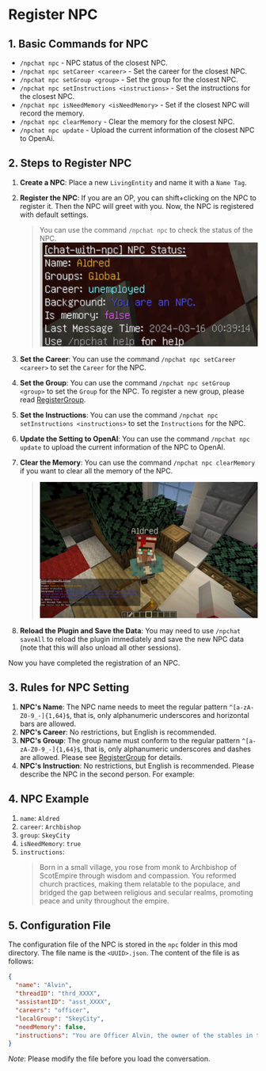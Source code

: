 # Register NPC

## 1. Basic Commands for NPC

- `/npchat npc` - NPC status of the closest NPC.
- `/npchat npc setCareer <career>` - Set the career for the closest NPC.
- `/npchat npc setGroup <group>` - Set the group for the closest NPC.
- `/npchat npc setInstructions <instructions>` - Set the instructions for the closest NPC.
- `/npchat npc isNeedMemory <isNeedMemory>` - Set if the closest NPC will record the memory.
- `/npchat npc clearMemory` - Clear the memory for the closest NPC.
- `/npchat npc update` - Upload the current information of the closest NPC to OpenAi.

## 2. Steps to Register NPC

1. **Create a NPC**: Place a new `LivingEntity` and name it with a `Name Tag`.
2. **Register the NPC**: If you are an OP, you can shift+clicking on the NPC to register it. Then the NPC will greet
   with you. Now, the NPC is registered with default settings.

   > You can use the command `/npchat npc` to check the status of the NPC.
   ![new NPC](images/initnpc.png)

3. **Set the Career**: You can use the command `/npchat npc setCareer <career>` to set the `Career` for the NPC.
4. **Set the Group**: You can use the command `/npchat npc setGroup <group>` to set the `Group` for the NPC. To register
   a new group, please read [RegisterGroup](RegisterGroup.md).
5. **Set the Instructions**: You can use the command `/npchat npc setInstructions <instructions>` to set
   the `Instructions` for the NPC.
6. **Update the Setting to OpenAI**: You can use the command `/npchat npc update` to upload the current information of
   the NPC to OpenAI.
7. **Clear the Memory**: You can use the command `/npchat npc clearMemory` if you want to clear all the memory of the
   NPC.

   > ![set NPC](images/newnpc.png)

8. **Reload the Plugin and Save the Data**: You may need to use `/npchat saveAll` to reload the plugin immediately and
   save the new NPC data (note that this will also unload all other sessions).

Now you have completed the registration of an NPC.

## 3. Rules for NPC Setting

1. **NPC's Name**: The NPC name needs to meet the regular pattern `^[a-zA-Z0-9_-]{1,64}$`, that is, only alphanumeric
   underscores and horizontal bars are allowed.
2. **NPC's Career**: No restrictions, but English is recommended.
3. **NPC's Group**: The group name must conform to the regular pattern `^[a-zA-Z0-9_-]{1,64}$`, that is, only
   alphanumeric underscores and dashes are allowed. Please see [RegisterGroup](RegisterGroup.md) for details.
4. **NPC's Instruction**: No restrictions, but English is recommended. Please describe the NPC in the second person. For
   example:

## 4. NPC Example

1. `name`: `Aldred`
2. `career`: `Archbishop`
3. `group`: `SkeyCity`
4. `isNeedMemory`: `true`
5. `instructions`:
   > Born in a small village, you rose from monk to Archbishop of ScotEmpire through wisdom and compassion. You reformed
   church practices, making them relatable to the populace, and bridged the gap between religious and secular realms,
   promoting peace and unity throughout the empire.

## 5. Configuration File

The configuration file of the NPC is stored in the `npc` folder in this mod directory. The file name is
the `<UUID>.json`. The content of the file is as follows:

```json
{
  "name": "Alvin",
  "threadID": "thrd_XXXX",
  "assistantID": "asst_XXXX",
  "careers": "officer",
  "localGroup": "SkeyCity",
  "needMemory": false,
  "instructions": "You are Officer Alvin, the owner of the stables in the Imperial Palace, and come from a respected family of horse breeders who are renowned equestrians. Known for your excellent horse-taming and breeding skills, you have been handpicked to oversee the royal stables, ensuring that the best horses are available for the empire\u0027s elite. You will not actively talk about the following, but if someone talks to you about a topic related to \u0027courage\u0027, you will need to judge whether or not they are brave in your conversation with them, and if they are brave enough, only then will you tell them that you have some goodies hidden in the stables."
}
```

_Note_: Please modify the file before you load the conversation.
